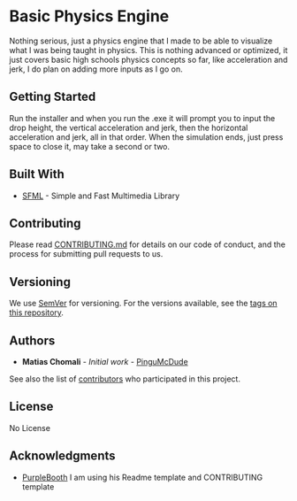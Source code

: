 # Basic Physics Engine

Nothing serious, just a physics engine that I made to be able to visualize what I was being taught in physics. This is nothing advanced or optimized, it just covers basic high schools physics concepts so far, like acceleration and jerk, I do plan on adding more inputs as I go on.

## Getting Started

Run the installer and when you run the .exe it will prompt you to input the drop height, the vertical acceleration and jerk, then the horizontal acceleration and jerk, all in that order. When the simulation ends, just press space to close it, may take a second or two.

## Built With

* [SFML](https://www.sfml-dev.org/) - Simple and Fast Multimedia Library

## Contributing

Please read [CONTRIBUTING.md](https://github.com/PinguMcDude/Basic-Physics-Engine/blob/master/CONTRIBUTING.md) for details on our code of conduct, and the process for submitting pull requests to us.

## Versioning

We use [SemVer](http://semver.org/) for versioning. For the versions available, see the [tags on this repository](https://github.com/PinguMcDude/Basic-Physics-Engine/tags). 

## Authors

* **Matias Chomali** - *Initial work* - [PinguMcDude](https://github.com/PinguMcDude)

See also the list of [contributors](https://github.com/PinguMcDude/Basic-Physics-Engine/blob/master/contributors.md) who participated in this project.

## License

No License

## Acknowledgments

* [PurpleBooth](https://gist.github.com/PurpleBooth/109311bb0361f32d87a2) I am using his Readme template and CONTRIBUTING template
